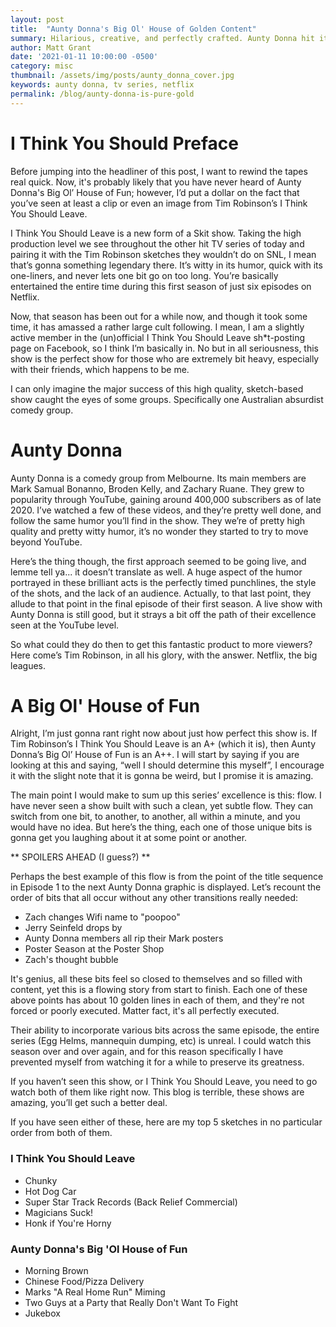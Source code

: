 ```yaml
---
layout: post
title:  "Aunty Donna's Big Ol' House of Golden Content"
summary: Hilarious, creative, and perfectly crafted. Aunty Donna hit it out of the park with this one.
author: Matt Grant
date: '2021-01-11 10:00:00 -0500'
category: misc
thumbnail: /assets/img/posts/aunty_donna_cover.jpg
keywords: aunty donna, tv series, netflix
permalink: /blog/aunty-donna-is-pure-gold
---
```


# I Think You Should Preface
Before jumping into the headliner of this post, I want to rewind the tapes real quick. Now, it's probably likely that you have never heard of Aunty Donna's Big Ol’ House of Fun; however, I’d put a dollar on the fact that you’ve seen at least a clip or even an image from Tim Robinson’s I Think You Should Leave.

I Think You Should Leave is a new form of a Skit show. Taking the high production level we see throughout the other hit TV series of today and pairing it with the Tim Robinson sketches they wouldn’t do on SNL, I mean that’s gonna something legendary there. It’s witty in its humor, quick with its one-liners, and never lets one bit go on too long. You’re basically entertained the entire time during this first season of just six episodes on Netflix.

Now, that season has been out for a while now, and though it took some time, it has amassed a rather large cult following. I mean, I am a slightly active member in the (un)official I Think You Should Leave sh*t-posting page on Facebook, so I think I’m basically in. No but in all seriousness, this show is the perfect show for those who are extremely bit heavy, especially with their friends, which happens to be me.

I can only imagine the major success of this high quality, sketch-based show caught the eyes of some groups. Specifically one Australian absurdist comedy group.

# Aunty Donna
Aunty Donna is a comedy group from Melbourne. Its main members are Mark Samual Bonanno, Broden Kelly, and Zachary Ruane. They grew to popularity through YouTube, gaining around 400,000 subscribers as of late 2020. I’ve watched a few of these videos, and they’re pretty well done, and follow the same humor you’ll find in the show. They we’re of pretty high quality and pretty witty humor, it’s no wonder they started to try to move beyond YouTube.

Here’s the thing though, the first approach seemed to be going live, and lemme tell ya... it doesn’t translate as well. A huge aspect of the humor portrayed in these brilliant acts is the perfectly timed punchlines, the style of the shots, and the lack of an audience. Actually, to that last point, they allude to that point in the final episode of their first season. A live show with Aunty Donna is still good, but it strays a bit off the path of their excellence seen at the YouTube level.

So what could they do then to get this fantastic product to more viewers? Here come’s Tim Robinson, in all his glory, with the answer. Netflix, the big leagues.

# A Big Ol' House of Fun
Alright, I’m just gonna rant right now about just how perfect this show is. If Tim Robinson’s I Think You Should Leave is an A+ (which it is), then Aunty Donna’s Big Ol’ House of Fun is an A++. I will start by saying if you are looking at this and saying, “well I should determine this myself”, I encourage it with the slight note that it is gonna be weird, but I promise it is amazing.

The main point I would make to sum up this series’ excellence is this: flow. I have never seen a show built with such a clean, yet subtle flow. They can switch from one bit, to another, to another, all within a minute, and you would have no idea. But here’s the thing, each one of those unique bits is gonna get you laughing about it at some point or another.

** SPOILERS AHEAD (I guess?) **

Perhaps the best example of this flow is from the point of the title sequence in Episode 1 to the next Aunty Donna graphic is displayed. Let’s recount the order of bits that all occur without any other transitions really needed:
- Zach changes Wifi name to "poopoo"
- Jerry Seinfeld drops by
- Aunty Donna members all rip their Mark posters
- Poster Season at the Poster Shop
- Zach's thought bubble

It's genius, all these bits feel so closed to themselves and so filled with content, yet this is a flowing story from start to finish. Each one of these above points has about 10 golden lines in each of them, and they're not forced or poorly executed. Matter fact, it's all perfectly executed.

Their ability to incorporate various bits across the same episode, the entire series (Egg Helms, mannequin dumping, etc) is unreal. I could watch this season over and over again, and for this reason specifically I have prevented myself from watching it for a while to preserve its greatness.

If you haven’t seen this show, or I Think You Should Leave, you need to go watch both of them like right now. This blog is terrible, these shows are amazing, you’ll get such a better deal.

If you have seen either of these, here are my top 5 sketches in no particular order from both of them.
### I Think You Should Leave
- Chunky
- Hot Dog Car
- Super Star Track Records (Back Relief Commercial)
- Magicians Suck!
- Honk if You're Horny

### Aunty Donna's Big 'Ol House of Fun
- Morning Brown
- Chinese Food/Pizza Delivery
- Marks "A Real Home Run" Miming
- Two Guys at a Party that Really Don't Want To Fight
- Jukebox
